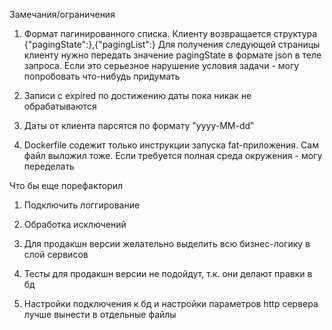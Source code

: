 Замечания/ограничения

1. Формат пагинированного списка. Клиенту возвращается структура {"pagingState":},{"pagingList":}
    Для получения следующей страницы клиенту нужно передать значение pagingState в формате json в теле запроса.
    Если это серьезное нарушение условия задачи - могу попробовать что-нибудь придумать
    
2. Записи с expired по достижению даты пока никак не обрабатываются

3. Даты от клиента парсятся по формату "yyyy-MM-dd" 

4. Dockerfile содежит только инструкции запуска fat-приложения. Сам файл выложил тоже.
 Если требуется полная  среда окружения - могу переделать

Что бы еще порефакторил

1. Подключить логгирование

2. Обработка исключений

3. Для продакшн версии желательно выделить всю бизнес-логику в слой сервисов

4. Тесты для продакшн версии не подойдут, т.к. они делают правки в бд

5. Настройки подключения к бд и настройки параметров http сервера лучше вынести в отдельные файлы


    